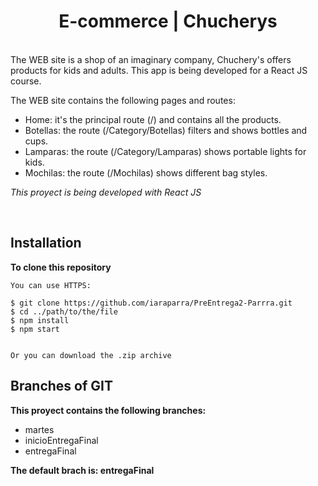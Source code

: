 <h1 align="center">E-commerce | Chucherys</h1>

<br>
The WEB site is a shop of an imaginary company, Chuchery's offers products for kids and adults. This app is being developed for a React JS course.

The WEB site contains the following pages and routes:

<ul>
<li>Home: it's the principal route (/) and contains all the products.</li>
<li>Botellas: the route (/Category/Botellas) filters and shows bottles and cups.</li>
<li>Lamparas: the route (/Category/Lamparas) shows portable lights for kids.</li>
<li>Mochilas: the route (/Mochilas) shows different bag styles.</li>
</ul>

*This proyect is being developed with React JS*

<br>

## Installation 

**To clone this repository**

```shell
You can use HTTPS:

$ git clone https://github.com/iaraparra/PreEntrega2-Parrra.git
$ cd ../path/to/the/file
$ npm install
$ npm start


Or you can download the .zip archive
```

## Branches of GIT

**This proyect contains the following branches:**

<ul>
    <li>martes</li>
    <li>inicioEntregaFinal</li>
    <li>entregaFinal</li>
</ul>

**The default brach is: entregaFinal**

<br>
